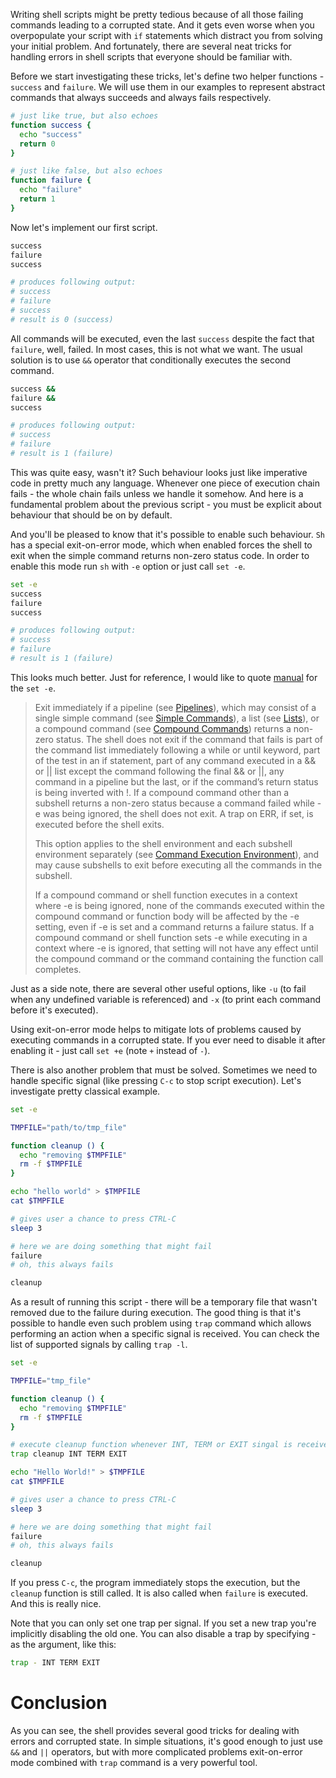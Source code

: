 Writing shell scripts might be pretty tedious because of all those failing commands leading to a corrupted state. And it gets even worse when you overpopulate your script with `if` statements which distract you from solving your initial problem. And fortunately, there are several neat tricks for handling errors in shell scripts that everyone should be familiar with.

<!--more-->

Before we start investigating these tricks, let's define two helper functions - `success` and `failure`. We will use them in our examples to represent abstract commands that always succeeds and always fails respectively.

``` bash
# just like true, but also echoes
function success {
  echo "success"
  return 0
}

# just like false, but also echoes
function failure {
  echo "failure"
  return 1
}
```

Now let's implement our first script.

``` bash
success
failure
success

# produces following output:
# success
# failure
# success
# result is 0 (success)
```

All commands will be executed, even the last `success` despite the fact that `failure`, well, failed. In most cases, this is not what we want. The usual solution is to use `&&` operator that conditionally executes the second command.

``` bash
success &&
failure &&
success

# produces following output:
# success
# failure
# result is 1 (failure)
```

This was quite easy, wasn't it? Such behaviour looks just like imperative code in pretty much any language. Whenever one piece of execution chain fails - the whole chain fails unless we handle it somehow. And here is a fundamental problem about the previous script - you must be explicit about behaviour that should be on by default.

And you'll be pleased to know that it's possible to enable such behaviour. `Sh` has a special exit-on-error mode, which when enabled forces the shell to exit when the simple command returns non-zero status code. In order to enable this mode run `sh` with `-e` option or just call `set -e`.

``` bash
set -e
success
failure
success

# produces following output:
# success
# failure
# result is 1 (failure)
```

This looks much better. Just for reference, I would like to quote [manual](https://www.gnu.org/software/bash/manual/html_node/The-Set-Builtin.html) for the `set -e`.

> Exit immediately if a pipeline (see [Pipelines](https://www.gnu.org/software/bash/manual/html_node/Pipelines.html#Pipelines)), which may consist of a single simple command (see [Simple Commands](https://www.gnu.org/software/bash/manual/html_node/Simple-Commands.html#Simple-Commands)), a list (see [Lists](https://www.gnu.org/software/bash/manual/html_node/Lists.html#Lists)), or a compound command (see [Compound Commands](https://www.gnu.org/software/bash/manual/html_node/Compound-Commands.html#Compound-Commands)) returns a non-zero status. The shell does not exit if the command that fails is part of the command list immediately following a while or until keyword, part of the test in an if statement, part of any command executed in a && or \|\| list except the command following the final && or \|\|, any command in a pipeline but the last, or if the command’s return status is being inverted with !. If a compound command other than a subshell returns a non-zero status because a command failed while -e was being ignored, the shell does not exit. A trap on ERR, if set, is executed before the shell exits.
>
> This option applies to the shell environment and each subshell environment separately (see [Command Execution Environment](https://www.gnu.org/software/bash/manual/html_node/Command-Execution-Environment.html#Command-Execution-Environment)), and may cause subshells to exit before executing all the commands in the subshell.
>
> If a compound command or shell function executes in a context where -e is being ignored, none of the commands executed within the compound command or function body will be affected by the -e setting, even if -e is set and a command returns a failure status. If a compound command or shell function sets -e while executing in a context where -e is ignored, that setting will not have any effect until the compound command or the command containing the function call completes.

Just as a side note, there are several other useful options, like `-u` (to fail when any undefined variable is referenced) and `-x` (to print each command before it's executed).

Using exit-on-error mode helps to mitigate lots of problems caused by executing commands in a corrupted state. If you ever need to disable it after enabling it - just call `set +e` (note `+` instead of `-`).

There is also another problem that must be solved. Sometimes we need to handle specific signal (like pressing `C-c` to stop script execution). Let's investigate pretty classical example.

``` bash
set -e

TMPFILE="path/to/tmp_file"

function cleanup () {
  echo "removing $TMPFILE"
  rm -f $TMPFILE
}

echo "hello world" > $TMPFILE
cat $TMPFILE

# gives user a chance to press CTRL-C
sleep 3

# here we are doing something that might fail
failure
# oh, this always fails

cleanup
```

As a result of running this script - there will be a temporary file that wasn't removed due to the failure during execution. The good thing is that it's possible to handle even such problem using `trap` command which allows performing an action when a specific signal is received. You can check the list of supported signals by calling `trap -l`.

``` bash
set -e

TMPFILE="tmp_file"

function cleanup () {
  echo "removing $TMPFILE"
  rm -f $TMPFILE
}

# execute cleanup function whenever INT, TERM or EXIT singal is received
trap cleanup INT TERM EXIT

echo "Hello World!" > $TMPFILE
cat $TMPFILE

# gives user a chance to press CTRL-C
sleep 3

# here we are doing something that might fail
failure
# oh, this always fails

cleanup
```

If you press `C-c`, the program immediately stops the execution, but the `cleanup` function is still called. It is also called when `failure` is executed. And this is really nice.

Note that you can only set one trap per signal. If you set a new trap you're implicitly disabling the old one. You can also disable a trap by specifying - as the argument, like this:

``` bash
trap - INT TERM EXIT
```

# Conclusion

As you can see, the shell provides several good tricks for dealing with errors and corrupted state. In simple situations, it's good enough to just use `&&` and `||` operators, but with more complicated problems exit-on-error mode combined with `trap` command is a very powerful tool.
